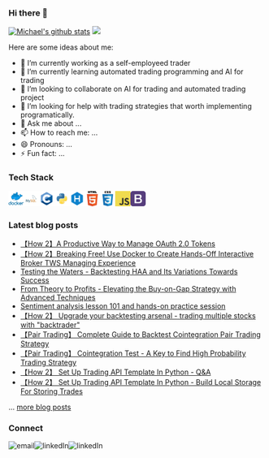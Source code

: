 ### Hi there 👋

[![Michael's github stats](https://github-readme-stats.vercel.app/api?username=mikelhsia&count_private=true&show_icons=true)](https://github.com/anuraghazra/github-readme-stats)
![](https://leetcard.jacoblin.cool/mikelhsia?theme=light)

Here are some ideas about me:

- 🔭 I’m currently working as a self-employeed trader
- 🌱 I’m currently learning automated trading programming and AI for trading
- 👯 I’m looking to collaborate on AI for trading and automated trading project
- 🤔 I’m looking for help with trading strategies that worth implementing programatically.
- 💬 Ask me about ...
- 📫 How to reach me: ...
- 😄 Pronouns: ...
- ⚡ Fun fact: ...


### Tech Stack
<img align="left" alt="docker" width="30px" src="https://raw.githubusercontent.com/github/explore/80688e429a7d4ef2fca1e82350fe8e3517d3494d/topics/docker/docker.png" />
<img align="left" alt="mysql" width="30px" src="https://raw.githubusercontent.com/github/explore/80688e429a7d4ef2fca1e82350fe8e3517d3494d/topics/mysql/mysql.png" />

<img align="left" alt="c" width="30px" src="https://raw.githubusercontent.com/github/explore/80688e429a7d4ef2fca1e82350fe8e3517d3494d/topics/c/c.png" />
<img align="left" alt="python" width="30px" src="https://raw.githubusercontent.com/github/explore/80688e429a7d4ef2fca1e82350fe8e3517d3494d/topics/python/python.png" />

<img align="left" alt="hexo" width="30px" src="https://raw.githubusercontent.com/hexojs/logo/master/hexo-logo-avatar.png" />
<img align="left" alt="html" width="30px" src="https://raw.githubusercontent.com/github/explore/80688e429a7d4ef2fca1e82350fe8e3517d3494d/topics/html/html.png" />
<img align="left" alt="css" width="30px" src="https://raw.githubusercontent.com/github/explore/80688e429a7d4ef2fca1e82350fe8e3517d3494d/topics/css/css.png" />
<img align="left" alt="Javascript" width="30px" src="https://raw.githubusercontent.com/github/explore/80688e429a7d4ef2fca1e82350fe8e3517d3494d/topics/javascript/javascript.png" />
<img align="left" alt="bootstrap" width="30px" src="https://raw.githubusercontent.com/github/explore/80688e429a7d4ef2fca1e82350fe8e3517d3494d/topics/bootstrap/bootstrap.png" />
</div>

<br><br>


### Latest blog posts
<!-- BLOG-POST-LIST:START -->
- [【How 2】A Productive Way to Manage OAuth 2.0 Tokens](http://mikelhsia.github.io/2024/06/24/2024-06-24-test-oauth-via-postman/)
- [【How 2】Breaking Free! Use Docker to Create Hands-Off Interactive Broker TWS Managing Experience](http://mikelhsia.github.io/2024/04/23/2024-04-24-spin-up-docker-container-for-your-tws/)
- [Testing the Waters - Backtesting HAA and Its Variations Towards Success](http://mikelhsia.github.io/2024/04/09/2024-03-25-hybrid-asset-allocation/)
- [From Theory to Profits - Elevating the Buy-on-Gap Strategy with Advanced Techniques](http://mikelhsia.github.io/2024/01/18/2024-01-18-Revisit-Buy-On-Gao-Strategy/)
- [Sentiment analysis lesson 101 and hands-on practice session](http://mikelhsia.github.io/2023/11/02/2023-11-03-sentiment-analysis/)
- [【How 2】 Upgrade your backtesting arsenal - trading multiple stocks with &quot;backtrader&quot;](http://mikelhsia.github.io/2023/08/31/2023-08-31-backtrader-multistocks-backtesting/)
- [【Pair Trading】 Complete Guide to Backtest Cointegration Pair Trading Strategy](http://mikelhsia.github.io/2023/04/26/2023-05-01-pair-trading-cointegration-part2/)
- [【Pair Trading】 Cointegration Test - A Key to Find High Probability Trading Strategy](http://mikelhsia.github.io/2023/02/25/2023-02-25-pair-trading-cointegration-part1/)
- [【How 2】 Set Up Trading API Template In Python - Q&amp;A](http://mikelhsia.github.io/2022/12/15/2022-12-17-IBKR-broker-4/)
- [【How 2】 Set Up Trading API Template In Python - Build Local Storage For Storing Trades](http://mikelhsia.github.io/2022/12/14/2022-12-17-IBKR-broker-3/)
<!-- BLOG-POST-LIST:END -->
... [more blog posts](https://mikelhsia.github.io/)


### Connect
[<img align='left' alt='email' src='https://img.shields.io/badge/gmail-D14836?&style=for-the-badge&logo=gmail&logoColor=white'>](mailto:mikelhsia@hotmail.com)
[<img align='left' alt='linkedIn' src='https://img.shields.io/badge/linkedin-%230077B5.svg?&style=for-the-badge&logo=linkedin&logoColor=white'>](https://www.linkedin.com/in/tsu-yu-hsia-00743021/)
[<img align='left' alt='linkedIn' src='https://img.shields.io/badge/github-%23100000.svg?&style=for-the-badge&logo=github&logoColor=white'>](https://github.com/mikelhsia)


